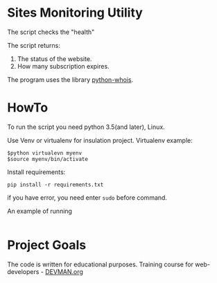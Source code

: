 # Sites Monitoring Utility

The script checks the "health" 

The script returns:
1. The status of the website.
2. How many subscription expires.

The program uses the library [python-whois](https://bitbucket.org/richardpenman/pywhois).

# HowTo

To run the script you need python 3.5(and later), Linux.

Use Venv or virtualenv for insulation project.
Virtualenv example:

```
$python virtualevn myenv
$source myenv/bin/activate
```
Install requirements:

```
pip install -r requirements.txt
```
if you have error, you need enter `sudo` before command.

An example of running

```

```


# Project Goals

The code is written for educational purposes. Training course for web-developers - [DEVMAN.org](https://devman.org)
